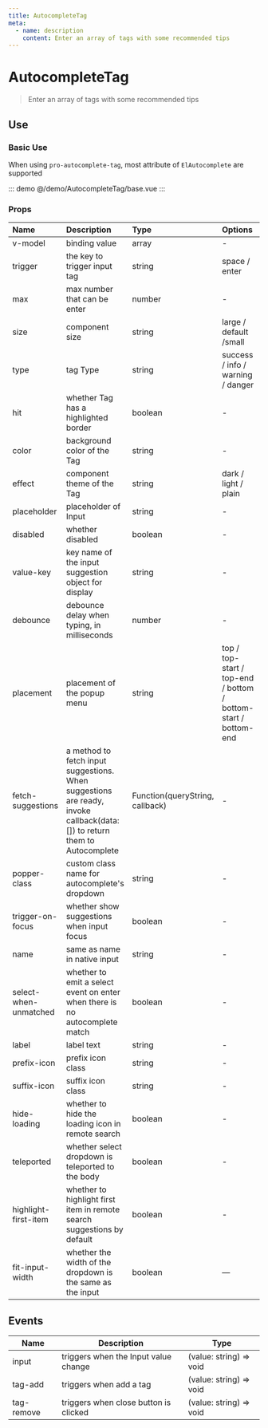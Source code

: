 ```yaml
---
title: AutocompleteTag
meta:
  - name: description
    content: Enter an array of tags with some recommended tips
---
```


# AutocompleteTag

> Enter an array of tags with some recommended tips

## Use

### Basic Use

When using `pro-autocomplete-tag`, most attribute of `ElAutocomplete` are supported

::: demo
@/demo/AutocompleteTag/base.vue
:::

### Props

| Name                  | Description                                                                                                              | Type                            | Options                                                        | Default      |
| :-------------------- | :----------------------------------------------------------------------------------------------------------------------- | :------------------------------ | :------------------------------------------------------------- | :----------- |
| v-model               | binding value                                                                                                            | array                           | -                                                              | -            |
| trigger               | the key to trigger input tag                                                                                             | string                          | space / enter                                                  | enter        |
| max                   | max number that can be enter                                                                                             | number                          | -                                                              | -            |
| size                  | component size                                                                                                           | string                          | large / default /small                                         | -            |
| type                  | tag Type                                                                                                                 | string                          | success / info / warning / danger                              | -            |
| hit                   | whether Tag has a highlighted border                                                                                     | boolean                         | -                                                              | false        |
| color                 | background color of the Tag                                                                                              | string                          | -                                                              | -            |
| effect                | component theme of the Tag                                                                                               | string                          | dark / light / plain                                           | light        |
| placeholder           | placeholder of Input                                                                                                     | string                          | -                                                              | -            |
| disabled              | whether disabled                                                                                                         | boolean                         | -                                                              | false        |
| value-key             | key name of the input suggestion object for display                                                                      | string                          | -                                                              | value        |
| debounce              | debounce delay when typing, in milliseconds                                                                              | number                          | -                                                              | 300          |
| placement             | placement of the popup menu                                                                                              | string                          | top / top-start / top-end / bottom / bottom-start / bottom-end | bottom-start |
| fetch-suggestions     | a method to fetch input suggestions. When suggestions are ready, invoke callback(data:[]) to return them to Autocomplete | Function(queryString, callback) | -                                                              | -            |
| popper-class          | custom class name for autocomplete's dropdown                                                                            | string                          | -                                                              | -            |
| trigger-on-focus      | whether show suggestions when input focus                                                                                | boolean                         | -                                                              | true         |
| name                  | same as name in native input                                                                                             | string                          | -                                                              | -            |
| select-when-unmatched | whether to emit a select event on enter when there is no autocomplete match                                              | boolean                         | -                                                              | false        |
| label                 | label text                                                                                                               | string                          | -                                                              | -            |
| prefix-icon           | prefix icon class                                                                                                        | string                          | -                                                              | -            |
| suffix-icon           | suffix icon class                                                                                                        | string                          | -                                                              | -            |
| hide-loading          | whether to hide the loading icon in remote search                                                                        | boolean                         | -                                                              | false        |
| teleported            | whether select dropdown is teleported to the body                                                                        | boolean                         | -                                                              | true         |
| highlight-first-item  | whether to highlight first item in remote search suggestions by default                                                  | boolean                         | -                                                              | false        |
| fit-input-width       | whether the width of the dropdown is the same as the input                                                               | boolean                         | —                                                              | false        |

## Events

| Name       | Description                           | Type                    |
| ---------- | ------------------------------------- | ----------------------- |
| input      | triggers when the Input value change  | (value: string) => void |
| tag-add    | triggers when add a tag               | (value: string) => void |
| tag-remove | triggers when close button is clicked | (value: string) => void |
